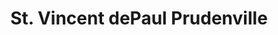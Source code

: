 ---
title: "St. Vincent dePaul Prudenville"
url: /prudenville/st-vincent-depaul-prudenville/
shop: charity
---